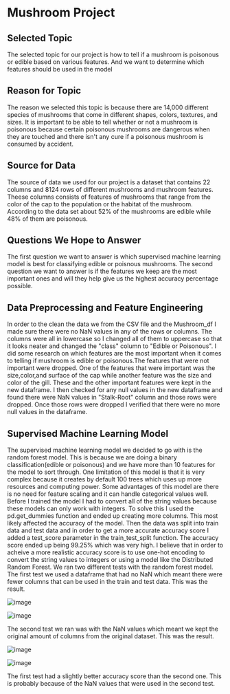 # Mushroom Project
## Selected Topic
The selected topic for our project is how to tell if a mushroom is poisonous or edible based on various features. And we want to determine which features should be used in the model 
## Reason for Topic
The reason we selected this topic is because there are 14,000 different species of mushrooms that come in different shapes, colors, textures, and sizes. It is important to be able to tell whether or not a mushroom is poisonous because certain poisonous mushrooms are dangerous when they are touched and there isn't any cure if a poisonous mushroom is consumed by accident. 
## Source for Data
The source of data we used for our project is a dataset that contains 22 columns and 8124 rows of different mushrooms and mushroom features. Theese columns consists of features of mushrooms that range from the color of the cap to the population or the habitat of the mushroom. According to the data set about 52% of the mushrooms are edible while 48% of them are poisonous. 
## Questions We Hope to Answer
The first question we want to answer is which supervised machine learning model is best for classifying edible or poisnous mushrooms. The second question we want to answer is if the features we keep are the most important ones and will they help give us the highest accuracy percentage possible. 
## Data Preprocessing and Feature Engineering
In order to the clean the data we from the CSV file and the Mushroom_df I made sure there were no NaN values in any of the rows or columns. The columns were all in lowercase so I changed all of them to uppercase so that it looks neater and changed the "class" column to "Edible or Poisonous". I did some research on which features are the most important when it comes to telling if mushroom is edible or poisonous.The features that were not important were dropped. One of the features that were important was the size,color,and surface of the cap while another feature was the size and color of the gill. These and the other important features were kept in the new dataframe. I then checked for any null values in the new dataframe and found there were NaN values in "Stalk-Root" column and those rows were dropped. Once those rows were dropped I verified that there were no more null values in the dataframe.
## Supervised Machine Learning Model 
The supervised machine learning model we decided to go with is the random forest model. This is because we are doing a binary classification(edible or poisonous) and we have more than 10 features for the model to sort through. One limitation of this model is that it is very complex because it creates by default 100 trees which uses up more resources and computing power. Some advantages of this model are there is no need for feature scaling and it can handle categorical values well. Before I trained the model I had to convert all of the string values because these models can only work with integers. To solve this I used the pd.get_dummies function and ended up creating more columns. This most likely affected the accuracy of the model. Then the data was split into train data and test data and in order to get a more accurate accuracy score I added a test_score parameter in the train_test_split function. The accuracy score ended up being 99.25% which was very high. I believe that in order to acheive a more realistic accuracy score is to use one-hot encoding to convert the string values to integers or using a model like the Distributed Random Forest.
We ran two different tests with the random forest model. The first test we used a dataframe that had no NaN which meant there were fewer columns that can be used in the train and test data. This was the result.

![image](https://user-images.githubusercontent.com/98357581/180584632-b0695c13-e301-455e-b18e-aa43fb702afb.png)

![image](https://user-images.githubusercontent.com/98357581/180584640-7376dc10-d26d-4207-86e7-93f13e94eb81.png)

The second test we ran was with the NaN values which meant we kept the original amount of columns from the original dataset. This was the result.

![image](https://user-images.githubusercontent.com/98357581/180584667-57f87fac-224f-4b31-9f6e-8e9e52193dbe.png)

![image](https://user-images.githubusercontent.com/98357581/180584675-43dc56d9-a831-4f6a-9524-4dffa289099e.png)

The first test had a slightly better accuracy score than the second one. This is probably because of the NaN values that were used in the second test.
